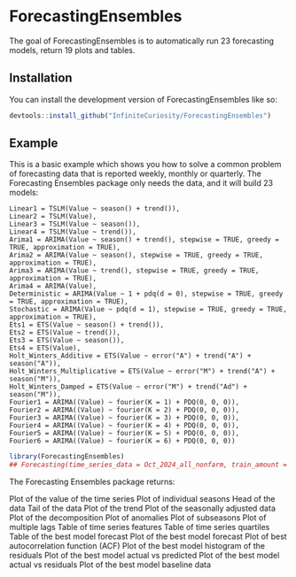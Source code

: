 # ForecastingEnsembles

<!-- badges: start -->
<!-- badges: end -->

The goal of ForecastingEnsembles is to automatically run 23 forecasting models, return 19 plots and tables.

## Installation

You can install the development version of ForecastingEnsembles like so:

``` r
devtools::install_github("InfiniteCuriosity/ForecastingEnsembles")
```

## Example

This is a basic example which shows you how to solve a common problem of forecasting data that is reported weekly, monthly or quarterly. The Forecasting Ensembles package only needs the data, and it will build 23 models:

    Linear1 = TSLM(Value ~ season() + trend()),
    Linear2 = TSLM(Value),
    Linear3 = TSLM(Value ~ season()),
    Linear4 = TSLM(Value ~ trend()),
    Arima1 = ARIMA(Value ~ season() + trend(), stepwise = TRUE, greedy = TRUE, approximation = TRUE),
    Arima2 = ARIMA(Value ~ season(), stepwise = TRUE, greedy = TRUE, approximation = TRUE),
    Arima3 = ARIMA(Value ~ trend(), stepwise = TRUE, greedy = TRUE, approximation = TRUE),
    Arima4 = ARIMA(Value),
    Deterministic = ARIMA(Value ~ 1 + pdq(d = 0), stepwise = TRUE, greedy = TRUE, approximation = TRUE),
    Stochastic = ARIMA(Value ~ pdq(d = 1), stepwise = TRUE, greedy = TRUE, approximation = TRUE),
    Ets1 = ETS(Value ~ season() + trend()),
    Ets2 = ETS(Value ~ trend()),
    Ets3 = ETS(Value ~ season()),
    Ets4 = ETS(Value),
    Holt_Winters_Additive = ETS(Value ~ error("A") + trend("A") + season("A")),
    Holt_Winters_Multiplicative = ETS(Value ~ error("M") + trend("A") + season("M")),
    Holt_Winters_Damped = ETS(Value ~ error("M") + trend("Ad") + season("M")),
    Fourier1 = ARIMA((Value) ~ fourier(K = 1) + PDQ(0, 0, 0)),
    Fourier2 = ARIMA((Value) ~ fourier(K = 2) + PDQ(0, 0, 0)),
    Fourier3 = ARIMA((Value) ~ fourier(K = 3) + PDQ(0, 0, 0)),
    Fourier4 = ARIMA((Value) ~ fourier(K = 4) + PDQ(0, 0, 0)),
    Fourier5 = ARIMA((Value) ~ fourier(K = 5) + PDQ(0, 0, 0)),
    Fourier6 = ARIMA((Value) ~ fourier(K = 6) + PDQ(0, 0, 0))

``` r
library(ForecastingEnsembles)
## Forecasting(time_series_data = Oct_2024_all_nonfarm, train_amount = 0.60, number_of_intervals_to_forecast = 1, use_parallel = "Y", time_interval = "M")
```

The Forecasting Ensembles package returns:

Plot of the value of the time series
Plot of individual seasons
Head of the data
Tail of the data
Plot of the trend
Plot of the seasonally adjusted data
Plot of the decomposition
Plot of anomalies
Plot of subseasons
Plot of multiple lags
Table of time series features
Table of time series quartiles
Table of the best model forecast
Plot of the best model forecast
Plot of best autocorrelation function (ACF)
Plot of the best model histogram of the residuals
Plot of the best model actual vs predicted
Plot of the best model actual vs residuals
Plot of the best model baseline data
